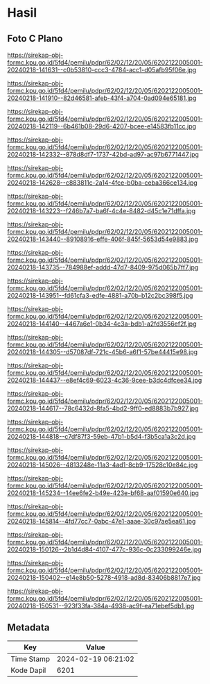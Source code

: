 # Hasil

## Foto C Plano

https://sirekap-obj-formc.kpu.go.id/5fd4/pemilu/pdpr/62/02/12/20/05/6202122005001-20240218-141631--c0b53810-ccc3-4784-acc1-d05afb95f06e.jpg

https://sirekap-obj-formc.kpu.go.id/5fd4/pemilu/pdpr/62/02/12/20/05/6202122005001-20240218-141910--82d46581-afeb-43f4-a704-0ad094e65181.jpg

https://sirekap-obj-formc.kpu.go.id/5fd4/pemilu/pdpr/62/02/12/20/05/6202122005001-20240218-142119--6b461b08-29d6-4207-bcee-e14583fb11cc.jpg

https://sirekap-obj-formc.kpu.go.id/5fd4/pemilu/pdpr/62/02/12/20/05/6202122005001-20240218-142332--878d8df7-1737-42bd-ad97-ac97b6771447.jpg

https://sirekap-obj-formc.kpu.go.id/5fd4/pemilu/pdpr/62/02/12/20/05/6202122005001-20240218-142628--c883811c-2a14-4fce-b0ba-ceba366ce134.jpg

https://sirekap-obj-formc.kpu.go.id/5fd4/pemilu/pdpr/62/02/12/20/05/6202122005001-20240218-143223--f246b7a7-ba6f-4c4e-8482-d45c1e71dffa.jpg

https://sirekap-obj-formc.kpu.go.id/5fd4/pemilu/pdpr/62/02/12/20/05/6202122005001-20240218-143440--89108916-effe-406f-845f-5653d54e9883.jpg

https://sirekap-obj-formc.kpu.go.id/5fd4/pemilu/pdpr/62/02/12/20/05/6202122005001-20240218-143735--784988ef-addd-47d7-8409-975d065b7ff7.jpg

https://sirekap-obj-formc.kpu.go.id/5fd4/pemilu/pdpr/62/02/12/20/05/6202122005001-20240218-143951--fd61cfa3-edfe-4881-a70b-b12c2bc398f5.jpg

https://sirekap-obj-formc.kpu.go.id/5fd4/pemilu/pdpr/62/02/12/20/05/6202122005001-20240218-144140--4467a6e1-0b34-4c3a-bdb1-a2fd3556ef2f.jpg

https://sirekap-obj-formc.kpu.go.id/5fd4/pemilu/pdpr/62/02/12/20/05/6202122005001-20240218-144305--d57087df-721c-45b6-a6f1-57be44415e98.jpg

https://sirekap-obj-formc.kpu.go.id/5fd4/pemilu/pdpr/62/02/12/20/05/6202122005001-20240218-144437--e8ef4c69-6023-4c36-9cee-b3dc4dfcee34.jpg

https://sirekap-obj-formc.kpu.go.id/5fd4/pemilu/pdpr/62/02/12/20/05/6202122005001-20240218-144617--78c6432d-8fa5-4bd2-9ff0-ed8883b7b927.jpg

https://sirekap-obj-formc.kpu.go.id/5fd4/pemilu/pdpr/62/02/12/20/05/6202122005001-20240218-144818--c7df87f3-59eb-47b1-b5d4-f3b5ca1a3c2d.jpg

https://sirekap-obj-formc.kpu.go.id/5fd4/pemilu/pdpr/62/02/12/20/05/6202122005001-20240218-145026--4813248e-11a3-4ad1-8cb9-17528c10e84c.jpg

https://sirekap-obj-formc.kpu.go.id/5fd4/pemilu/pdpr/62/02/12/20/05/6202122005001-20240218-145234--14ee6fe2-b49e-423e-bf68-aaf01590e640.jpg

https://sirekap-obj-formc.kpu.go.id/5fd4/pemilu/pdpr/62/02/12/20/05/6202122005001-20240218-145814--4fd77cc7-0abc-47e1-aaae-30c97ae5ea61.jpg

https://sirekap-obj-formc.kpu.go.id/5fd4/pemilu/pdpr/62/02/12/20/05/6202122005001-20240218-150126--2b1d4d84-4107-477c-936c-0c233099246e.jpg

https://sirekap-obj-formc.kpu.go.id/5fd4/pemilu/pdpr/62/02/12/20/05/6202122005001-20240218-150402--e14e8b50-5278-4918-ad8d-83406b8817e7.jpg

https://sirekap-obj-formc.kpu.go.id/5fd4/pemilu/pdpr/62/02/12/20/05/6202122005001-20240218-150531--923f33fa-384a-4938-ac9f-ea71ebef5db1.jpg


## Metadata

| Key        | Value               |
| ---------- | ------------------- |
| Time Stamp | 2024-02-19 06:21:02 |
| Kode Dapil | 6201                |



